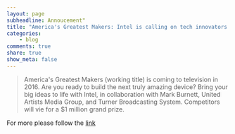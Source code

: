 ```yaml
---
layout: page
subheadline: Annoucement"
title: "America's Greatest Makers: Intel is calling on tech innovators to submit their IoT ideas"
categories:
    - blog
comments: true
share: true
show_meta: false
---
```


> America's Greatest Makers (working title) is coming to television in 2016. Are you ready to build the next truly amazing device? Bring your big ideas to life with Intel, in collaboration with Mark Burnett, United Artists Media Group, and Turner Broadcasting System. Competitors will vie for a $1 million grand prize.

For more please follow the [link](https://www-ssl.intel.com/content/www/us/en/wearables/americas-greatest-makers.html)
